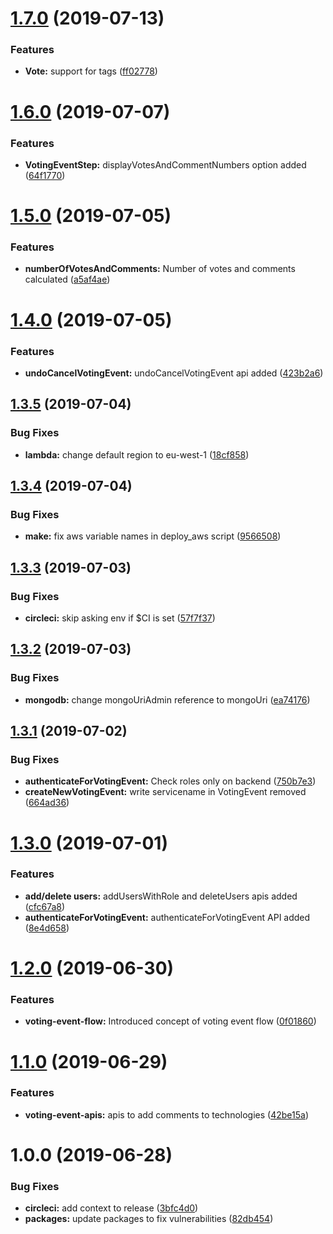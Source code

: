 # [1.7.0](https://github.com/thoughtworks/byor-voting-server/compare/v1.6.0...v1.7.0) (2019-07-13)


### Features

* **Vote:** support for tags ([ff02778](https://github.com/thoughtworks/byor-voting-server/commit/ff02778))

# [1.6.0](https://github.com/thoughtworks/byor-voting-server/compare/v1.5.0...v1.6.0) (2019-07-07)


### Features

* **VotingEventStep:** displayVotesAndCommentNumbers option added ([64f1770](https://github.com/thoughtworks/byor-voting-server/commit/64f1770))

# [1.5.0](https://github.com/thoughtworks/byor-voting-server/compare/v1.4.0...v1.5.0) (2019-07-05)


### Features

* **numberOfVotesAndComments:** Number of votes and comments calculated ([a5af4ae](https://github.com/thoughtworks/byor-voting-server/commit/a5af4ae))

# [1.4.0](https://github.com/thoughtworks/byor-voting-server/compare/v1.3.5...v1.4.0) (2019-07-05)


### Features

* **undoCancelVotingEvent:** undoCancelVotingEvent api added ([423b2a6](https://github.com/thoughtworks/byor-voting-server/commit/423b2a6))

## [1.3.5](https://github.com/thoughtworks/byor-voting-server/compare/v1.3.4...v1.3.5) (2019-07-04)


### Bug Fixes

* **lambda:** change default region to eu-west-1 ([18cf858](https://github.com/thoughtworks/byor-voting-server/commit/18cf858))

## [1.3.4](https://github.com/thoughtworks/byor-voting-server/compare/v1.3.3...v1.3.4) (2019-07-04)


### Bug Fixes

* **make:** fix aws variable names in deploy_aws script ([9566508](https://github.com/thoughtworks/byor-voting-server/commit/9566508))

## [1.3.3](https://github.com/thoughtworks/byor-voting-server/compare/v1.3.2...v1.3.3) (2019-07-03)


### Bug Fixes

* **circleci:** skip asking env if $CI is set ([57f7f37](https://github.com/thoughtworks/byor-voting-server/commit/57f7f37))

## [1.3.2](https://github.com/thoughtworks/byor-voting-server/compare/v1.3.1...v1.3.2) (2019-07-03)


### Bug Fixes

* **mongodb:** change mongoUriAdmin reference to mongoUri ([ea74176](https://github.com/thoughtworks/byor-voting-server/commit/ea74176))

## [1.3.1](https://github.com/thoughtworks/byor-voting-server/compare/v1.3.0...v1.3.1) (2019-07-02)


### Bug Fixes

* **authenticateForVotingEvent:** Check roles only on backend ([750b7e3](https://github.com/thoughtworks/byor-voting-server/commit/750b7e3))
* **createNewVotingEvent:** write servicename in VotingEvent removed ([664ad36](https://github.com/thoughtworks/byor-voting-server/commit/664ad36))

# [1.3.0](https://github.com/thoughtworks/byor-voting-server/compare/v1.2.0...v1.3.0) (2019-07-01)


### Features

* **add/delete users:** addUsersWithRole and deleteUsers apis added ([cfc67a8](https://github.com/thoughtworks/byor-voting-server/commit/cfc67a8))
* **authenticateForVotingEvent:** authenticateForVotingEvent API added ([8e4d658](https://github.com/thoughtworks/byor-voting-server/commit/8e4d658))

# [1.2.0](https://github.com/thoughtworks/byor-voting-server/compare/v1.1.0...v1.2.0) (2019-06-30)


### Features

* **voting-event-flow:** Introduced concept of voting event flow ([0f01860](https://github.com/thoughtworks/byor-voting-server/commit/0f01860))

# [1.1.0](https://github.com/thoughtworks/byor-voting-server/compare/v1.0.0...v1.1.0) (2019-06-29)


### Features

* **voting-event-apis:** apis to add comments to technologies ([42be15a](https://github.com/thoughtworks/byor-voting-server/commit/42be15a))

# 1.0.0 (2019-06-28)


### Bug Fixes

* **circleci:** add context to release ([3bfc4d0](https://github.com/thoughtworks/byor-voting-server/commit/3bfc4d0))
* **packages:** update packages to fix vulnerabilities ([82db454](https://github.com/thoughtworks/byor-voting-server/commit/82db454))
